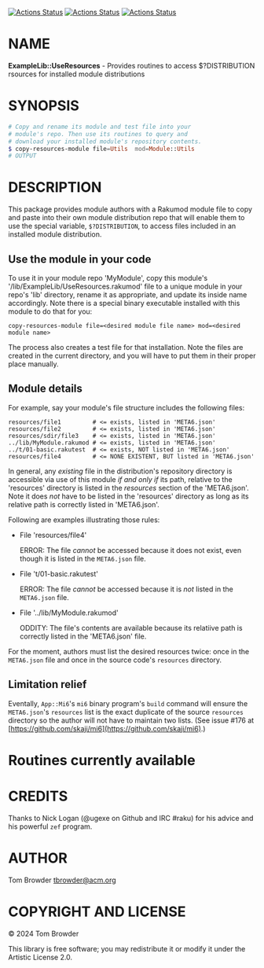 [![Actions Status](https://github.com/tbrowder/ExampleLib-UseResources/actions/workflows/linux.yml/badge.svg)](https://github.com/tbrowder/ExampleLib-UseResources/actions) [![Actions Status](https://github.com/tbrowder/ExampleLib-UseResources/actions/workflows/macos.yml/badge.svg)](https://github.com/tbrowder/ExampleLib-UseResources/actions) [![Actions Status](https://github.com/tbrowder/ExampleLib-UseResources/actions/workflows/windows.yml/badge.svg)](https://github.com/tbrowder/ExampleLib-UseResources/actions)

NAME
====

**ExampleLib::UseResources** - Provides routines to access $?DISTRIBUTION rsources for installed module distributions

SYNOPSIS
========

```raku
# Copy and rename its module and test file into your
# module's repo. Then use its routines to query and
# download your installed module's repository contents.
$ copy-resources-module file=Utils  mod=Module::Utils
# OUTPUT
```

DESCRIPTION
===========

This package provides module authors with a Rakumod module file to copy and paste into their own module distribution repo that will enable them to use the special variable, `$?DISTRIBUTION`, to access files included in an installed module distribution.

Use the module in your code
---------------------------

To use it in your module repo 'MyModule', copy this module's '/lib/ExampleLib/UseResources.rakumod' file to a unique module in your repo's 'lib' directory, rename it as appropriate, and update its inside name accordingly. Note there is a special binary executable installed with this module to do that for you:

    copy-resources-module file=<desired module file name> mod=<desired module name>

The process also creates a test file for that installation. Note the files are created in the current directory, and you will have to put them in their proper place manually.

Module details
--------------

For example, say your module's file structure includes the following files:

    resources/file1         # <= exists, listed in 'META6.json'
    resources/file2         # <= exists, listed in 'META6.json'
    resources/sdir/file3    # <= exists, listed in 'META6.json'
    ../lib/MyModule.rakumod # <= exists, listed in 'META6.json'
    ../t/01-basic.rakutest  # <= exists, NOT listed in 'META6.json'
    resources/file4         # <= NONE EXISTENT, BUT listed in 'META6.json'

In general, any *existing* file in the distribution's repository directory is accessible via use of this module *if and only if* its path, relative to the 'resources' directory is listed in the *resources* section of the 'META6.json'. Note it does *not* have to be listed in the 'resources' directory as long as its relative path is correctly listed in 'META6.json'.

Following are examples illustrating those rules:

  * File 'resources/file4'

    ERROR: The file *cannot* be accessed because it does not exist, even though it is listed in the `META6.json` file.

  * File 't/01-basic.rakutest'

    ERROR: The file *cannot* be accessed because it is *not* listed in the `META6.json` file.

  * File '../lib/MyModule.rakumod'

    ODDITY: The file's contents are available because its relatiive path is correctly listed in the 'META6.json' file.

For the moment, authors must list the desired resources twice: once in the `META6.json` file and once in the source code's `resources` directory.

Limitation relief
-----------------

Eventally, `App::Mi6`'s `mi6` binary program's `build` command will ensure the `META6.json`'s `resources` list is the exact duplicate of the source `resources` directory so the author will not have to maintain two lists. (See issue #176 at [https://github.com/skaji/mi6](https://github.com/skaji/mi6).)

Routines currently available
============================

CREDITS
=======

Thanks to Nick Logan (@ugexe on Github and IRC #raku) for his advice and his powerful `zef` program.

AUTHOR
======

Tom Browder <tbrowder@acm.org>

COPYRIGHT AND LICENSE
=====================

© 2024 Tom Browder

This library is free software; you may redistribute it or modify it under the Artistic License 2.0.

